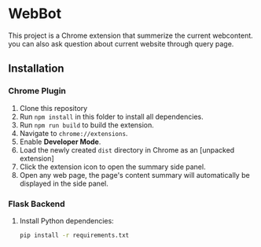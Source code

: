 # WebBot

This project is a Chrome extension that summerize the current webcontent. you can also ask question about current website through query page. 

## **Installation**

### **Chrome Plugin**
1. Clone this repository
2. Run `npm install` in this folder to install all dependencies.
3. Run `npm run build` to build the extension.
4. Navigate to `chrome://extensions`.
5. Enable **Developer Mode**.
6. Load the newly created `dist` directory in Chrome as an [unpacked extension]
7. Click the extension icon to open the summary side panel.
8. Open any web page, the page's content summary will automatically be displayed in the side panel.

### **Flask Backend**
1. Install Python dependencies:
   ```bash
   pip install -r requirements.txt